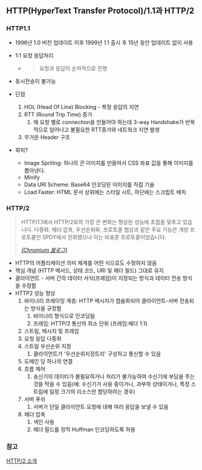 ## HTTP(HyperText Transfer Protocol)/1.1과 HTTP/2

### HTTP1.1

- 1996년 1.0 버전 업데이트 이후 1999년 1.1 출시 후 15년 동안 업데이트 없이 사용

- 1:1 요청 응답처리

  - > 요청과 응답이 순차적으로 진행

- 동시전송이 불가능

- 단점

  1. HOL (Head Of Line) Blocking - 특정 응답의 지연
  2. RTT (Round Trip Time) 증가
     1. 매 요청 별로 connection을 만들어야 하는데 3-way Handshake가 반복적으로 일어나고 불필요한 RTT증가와 네트워크 지연 발생
  3. 무거운 Header 구조

- 회피?

  - Image Spriting: 하나의 큰 이미지를 만들어서 CSS 좌표 값을 통해 이미지를 뽑아낸다.
  - Minify
  - Data URI Scheme: Base64 인코딩된 이미지를 직접 기술
  - Load Faster: HTML 문서 상위에는 스타일 시트, 하단에는 스크립트 배치

### HTTP/2

> HTTP/1.1에서 HTTP/2로의 가장 큰 변화는 향상된 성능에 초점을 맞추고 있습니다. 다중화, 헤더 압축, 우선순위화, 프로토콜 협상과 같은 주요 기능은 개방 프로토콜인 SPDY에서 진화했으나 이는 비표준 프로토콜이었습니다.
>
> [*(Chromium 블로그)*](https://blog.chromium.org/2015/02/hello-http2-goodbye-spdy.html)

- HTTP의 어플리케이션 의미 체계를 어떤 식으로도 수정하지 않음
- 핵심 개념 (HTTP 메서드, 상태 코드, URI 및 헤더 필드) 그대로 유지
- 클라이언트 - 서버 간의 데이터 서식(프레임)이 지정되는 방식과 데이터 전송 방식을 수정함
- HTTP2 성능 향상
  1. 바이너리 프레이밍 계층: HTTP 메시지가 캡슐화되어 클라이언트-서버 전송되는 방식을 규정함
     1. 바이너리 형식으로 인코딩됨
     2. 프레임: HTTP/2 통신의 최소 단위 (프레임:헤더 1:1)
  2. 스트림, 메시지 및 프레임
  3. 요청 응답 다중화
  4. 스트림 우선순위 지정
     1. 클라이언트가 '우선순위지정트리' 구성하고 통신할 수 있음
  5. 도메인 당 하나의 연결
  6. 흐름 제어
     1. 송신기의 데이터가 불필요하거나 처리가 불가능하여 수신기에 부담을 주는 것을 막을 수 있음(예: 수신기가 사용 중이거나, 과부하 상태이거나, 특정 스트림에 일정 크기의 리소스만 할당하려는 경우)
  7. 서버 푸쉬
     1. 서버가 단일 클라이언트 요청에 대해 여러 응답을 보낼 수 있음
  8. 헤더 압축
     1. 색인 사용
     2. 헤더 필드를 정적 Huffman 인코딩하도록 허용

### 참고

[HTTP/2 소개](https://developers.google.com/web/fundamentals/performance/http2/?hl=ko>)